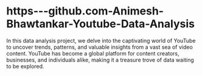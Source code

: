 # https---github.com-Animesh-Bhawtankar-Youtube-Data-Analysis
In this data analysis project, we delve into the captivating world of YouTube to uncover trends, patterns, and valuable insights from a vast sea of video content. YouTube has become a global platform for content creators, businesses, and individuals alike, making it a treasure trove of data waiting to be explored.
